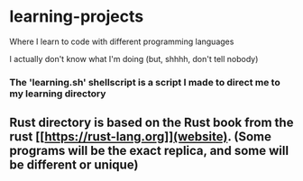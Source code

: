 # learning-projects
Where I learn to code with different programming languages

I actually don't know what I'm doing (but, shhhh, don't tell nobody)

### The 'learning.sh' shellscript is a script I made to direct me to my learning directory
## Rust directory is based on the Rust book from the rust [[https://rust-lang.org]](website). (Some programs will be the exact replica, and some will be different or unique)

